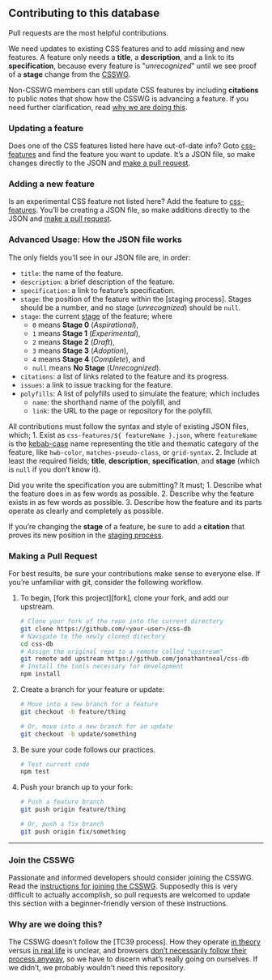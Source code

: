## Contributing to this database

Pull requests are the most helpful contributions.

We need updates to existing CSS features and to add missing and new features. A feature only needs a **title**, a **description**, and a link to its **specification**, because every feature is "*unrecognized*" until we see proof of a **stage** change from the [CSSWG](#join-the-csswg).

Non-CSSWG members can still update CSS features by including **citations** to public notes that show how the CSSWG is advancing a feature. If you need further clarification, read [why we are doing this](#why-are-we-doing-this).

### Updating a feature

Does one of the CSS features listed here have out-of-date info? Goto [css-features](css-features) and find the feature you want to update. It’s a JSON file, so make changes directly to the JSON and [make a pull request](#making-a-pull-request).

### Adding a new feature

Is an experimental CSS feature not listed here? Add the feature to [css-features](css-features). You’ll be creating a JSON file, so make additions directly to the JSON and [make a pull request](#making-a-pull-request).

### Advanced Usage: How the JSON file works

The only fields you’ll see in our JSON file are, in order:

- `title`: the name of the feature.
- `description`: a brief description of the feature.
- `specification`: a link to feature’s specification.
- `stage`: the position of the feature within the [staging process]. Stages should be a number, and no stage (*unrecognized*) should be `null`.
- `stage`: the current [stage](README.md#staging-process) of the feature; where
    + `0` means **Stage 0** (*Aspirational*),
    + `1` means **Stage 1** (*Experimental*),
    + `2` means **Stage 2** (*Draft*),
    + `3` means **Stage 3** (*Adoption*),
    + `4` means **Stage 4** (*Complete*), and
    + `null` means **No Stage** (*Unrecognized*).
- `citations`: a list of links related to the feature and its progress.
- `issues`: a link to issue tracking for the feature.
- `polyfills`: A list of polyfills used to simulate the feature; which includes
    + `name`: the shorthand name of the polyfill, and
    + `link`: the URL to the page or repository for the polyfill.

All contributions must follow the syntax and style of existing JSON files, which;
    1. Exist as `css-features/${ featureName }.json`, where `featureName` is the [kebab-case](http://wiki.c2.com/?KebabCase) name representing the title and thematic category of the feature, like `hwb-color`, `matches-pseudo-class`, or `grid-syntax`.
    2. Include at least the required fields; **title**, **description**, **specification**, and **stage** (which is `null` if you don’t know it).

Did you write the specification you are submitting? It must;
    1. Describe what the feature does in as few words as possible.
    2. Describe why the feature exists in as few words as possible.
    3. Describe how the feature and its parts operate as clearly and completely as possible.

If you’re changing the **stage** of a feature, be sure to add a **citation** that proves its new position in the [staging process](README.md#staging-process).

### Making a Pull Request

For best results, be sure your contributions make sense to everyone else. If you’re unfamiliar with git, consider the following workflow.

1. To begin, [fork this project][fork], clone your fork, and add our upstream.
    ```bash
    # Clone your fork of the repo into the current directory
    git clone https://github.com/<your-user>/css-db
    # Navigate to the newly cloned directory
    cd css-db
    # Assign the original repo to a remote called "upstream"
    git remote add upstream https://github.com/jonathantneal/css-db
    # Install the tools necessary for development
    npm install
    ```

2. Create a branch for your feature or update:
    ```bash
    # Move into a new branch for a feature
    git checkout -b feature/thing
    ```
    ```bash
    # Or, move into a new branch for an update
    git checkout -b update/something
    ```

3. Be sure your code follows our practices.
    ```bash
    # Test current code
    npm test
    ```

4. Push your branch up to your fork:
    ```bash
    # Push a feature branch
    git push origin feature/thing
    ```
    ```bash
    # Or, push a fix branch
    git push origin fix/something
    ```

---

### Join the CSSWG

Passionate and informed developers should consider joining the CSSWG. Read the [instructions for joining the CSSWG](https://www.w3.org/2004/01/pp-impl/32061/instructions). Supposedly this is very difficult to actually accomplish, so pull requests are welcomed to update this section with a beginner-friendly version of these instructions.

### Why are we doing this?

The CSSWG doesn’t follow the [TC39 process]. How they operate [in theory](https://www.w3.org/Style/CSS/specs.en.html) versus [in real life](http://fantasai.inkedblade.net/weblog/2011/inside-csswg/) is unclear, and browsers [don’t necessarily follow their process anyway](https://www.chromestatus.com/feature/5753701012602880), so we have to discern what’s really going on ourselves. If we didn’t, we probably wouldn’t need this repository.
